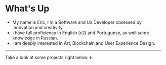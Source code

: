 # What's Up
- My name is Eric, i'm a Software and Ux Developer obsessed by innovation and creativity.
- I have full proficiency in English (c2) and Portuguese, as well some knowledge in Russian.
- I am deeply interested in Art, Blockchain and User Experience Design.
---
Take a look at some projects right below ↓


